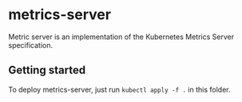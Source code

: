 # metrics-server
Metric server is an implementation of the Kubernetes Metrics Server specification.

## Getting started

To deploy metrics-server, just run `kubectl apply -f .` in this folder.

